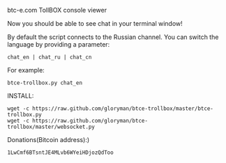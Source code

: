 btc-e.com TollBOX console viewer

Now you should be able to see chat in your terminal window!

By default the script connects to the Russian channel.
You can switch the language by providing a parameter:

	chat_en | chat_ru | chat_cn


For example:

	btce-trollbox.py chat_en


INSTALL:
	
	wget -c https://raw.github.com/gloryman/btce-trollbox/master/btce-trollbox.py
	wget -c https://raw.github.com/gloryman/btce-trollbox/master/websocket.py


Donations(Bitcoin address):)

	1LwCmf6BTsntJE4MLvb6WYeiHDjozQdToo

